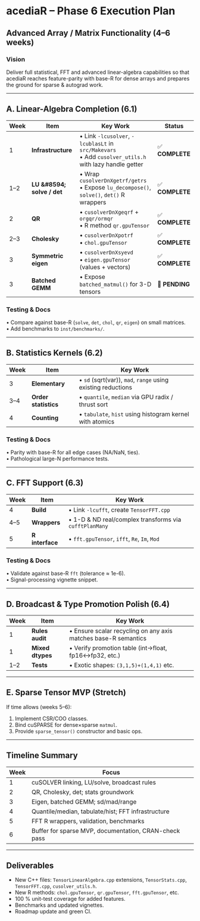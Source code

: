 # acediaR – Phase 6 Execution Plan  
## Advanced Array / Matrix Functionality (4–6 weeks)

### Vision  
Deliver full statistical, FFT and advanced linear-algebra capabilities so that acediaR reaches feature-parity with base-R for dense arrays and prepares the ground for sparse & autograd work.

---

## A. Linear-Algebra Completion (6.1)

| Week | Item | Key Work | Status |
|------|------|----------|---------|
| 1 | **Infrastructure** | • Link `-lcusolver`, `-lcublasLt` in `src/Makevars`  <br/>• Add `cusolver_utils.h` with lazy handle getter | ✅ **COMPLETE** |
| 1–2 | **LU &\#8594; solve / det** | • Wrap `cusolverDnXgetrf/getrs`  <br/>• Expose `lu_decompose()`, `solve()`, `det()` R wrappers | ✅ **COMPLETE** |
| 2 | **QR** | • `cusolverDnXgeqrf` + `orgqr/ormqr`  <br/>• R method `qr.gpuTensor` | ✅ **COMPLETE** |
| 2–3 | **Cholesky** | • `cusolverDnXpotrf`  <br/>• `chol.gpuTensor` | ✅ **COMPLETE** |
| 3 | **Symmetric eigen** | • `cusolverDnXsyevd`  <br/>• `eigen.gpuTensor` (values + vectors) | ✅ **COMPLETE** |
| 3 | **Batched GEMM** | • Expose `batched_matmul()` for 3-D tensors | 🔄 **PENDING** |

### Testing & Docs
• Compare against base-R (`solve`, `det`, `chol`, `qr`, `eigen`) on small matrices.  
• Add benchmarks to `inst/benchmarks/`.

---

## B. Statistics Kernels (6.2)

| Week | Item | Key Work |
|------|------|----------|
| 3 | **Elementary** | • `sd` (sqrt(var)), `mad`, `range` using existing reductions |
| 3–4 | **Order statistics** | • `quantile`, `median` via GPU radix / thrust sort |
| 4 | **Counting** | • `tabulate`, `hist` using histogram kernel with atomics |

### Testing & Docs
• Parity with base-R for all edge cases (NA/NaN, ties).  
• Pathological large-N performance tests.

---

## C. FFT Support (6.3)

| Week | Item | Key Work |
|------|------|----------|
| 4 | **Build** | • Link `-lcufft`, create `TensorFFT.cpp` |
| 4–5 | **Wrappers** | • 1-D & ND real/complex transforms via `cufftPlanMany` |
| 5 | **R interface** | • `fft.gpuTensor`, `ifft`, `Re`, `Im`, `Mod` |

### Testing & Docs
• Validate against base-R `fft` (tolerance ≈ 1e-6).  
• Signal-processing vignette snippet.

---

## D. Broadcast & Type Promotion Polish (6.4)

| Week | Item | Key Work |
|------|------|----------|
| 1 | **Rules audit** | • Ensure scalar recycling on any axis matches base-R semantics |
| 1 | **Mixed dtypes** | • Verify promotion table (int→float, fp16↔fp32, etc.) |
| 1–2 | **Tests** | • Exotic shapes: `(3,1,5)+(1,4,1)` etc. |

---

## E. Sparse Tensor MVP (Stretch)

If time allows (weeks 5–6):
1. Implement CSR/COO classes.  
2. Bind cuSPARSE for dense×sparse `matmul`.  
3. Provide `sparse_tensor()` constructor and basic ops.

---

## Timeline Summary

| Week | Focus |
|------|-------|
| 1 | cuSOLVER linking, LU/solve, broadcast rules |
| 2 | QR, Cholesky, det; stats groundwork |
| 3 | Eigen, batched GEMM; sd/mad/range |
| 4 | Quantile/median, tabulate/hist; FFT infrastructure |
| 5 | FFT R wrappers, validation, benchmarks |
| 6 | Buffer for sparse MVP, documentation, CRAN-check pass |

---

## Deliverables
* New C++ files: `TensorLinearAlgebra.cpp` extensions, `TensorStats.cpp`, `TensorFFT.cpp`, `cusolver_utils.h`.  
* New R methods: `chol.gpuTensor`, `qr.gpuTensor`, `fft.gpuTensor`, etc.  
* 100 % unit-test coverage for added features.  
* Benchmarks and updated vignettes.  
* Roadmap update and green CI. 